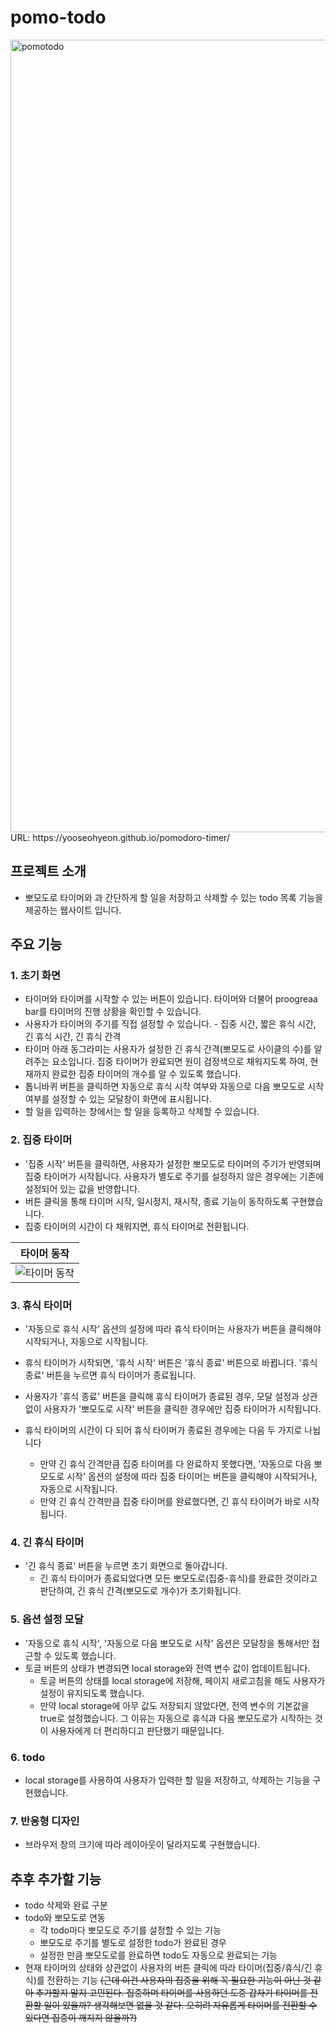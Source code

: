 # pomo-todo
<img width="1268" alt="pomotodo" src="https://github.com/user-attachments/assets/e7686f72-d991-4b18-af5f-3828bf48ee7f">
URL: https://yooseohyeon.github.io/pomodoro-timer/


## 프로젝트 소개
- 뽀모도로 타이머와 과 간단하게 할 일을 저장하고 삭제할 수 있는 todo 목록 기능을 제공하는 웹사이트 입니다.


## 주요 기능
### 1. 초기 화면
- 타이머와 타이머를 시작할 수 있는 버튼이 있습니다. 타이머와 더불어 proogreaa bar를 타이머의 진행 상황을 확인할 수 있습니다.
- 사용자가 타이머의 주기를 직접 설정할 수 있습니다. - 집중 시간, 짧은 휴식 시간, 긴 휴식 시간, 긴 휴식 간격
- 타이머 아래 동그라미는 사용자가 설정한 긴 휴식 간격(뽀모도로 사이클의 수)를 알려주는 요소입니다. 집중 타이머가 완료되면 원이 검정색으로 채워지도록 하여, 현재까지 완료한 집중 타이머의 개수를 알 수 있도록 했습니다.
- 톱니바퀴 버튼을 클릭하면 자동으로 휴식 시작 여부와 자동으로 다음 뽀모도로 시작 여부를 설정할 수 있는 모달창이 화면에 표시됩니다.
- 할 일을 입력하는 창에서는 할 일을 등록하고 삭제할 수 있습니다.
  
### 2. 집중 타이머 
- '집중 시작' 버튼을 클릭하면, 사용자가 설정한 뽀모도로 타이머의 주기가 반영되며 집중 타이머가 시작됩니다. 사용자가 별도로 주기를 설정하지 않은 경우에는 기존에 설정되어 있는 값을 반영합니다.
- 버튼 클릭을 통해 타이머 시작, 일시정지, 재시작, 종료 기능이 동작하도록 구현했습니다.
- 집중 타이머의 시간이 다 채워지면, 휴식 타이머로 전환됩니다.

|타이머 동작|
|------|
|![타이머 동작](https://github.com/user-attachments/assets/3c15414c-a903-4ab6-ac3b-a624c89cc8e7)|

  

### 3. 휴식 타이머
- '자동으로 휴식 시작' 옵션의 설정에 따라 휴식 타이머는 사용자가 버튼을 클릭해야 시작되거나, 자동으로 시작됩니다.
- 휴식 타이머가 시작되면, '휴식 시작' 버튼은 '휴식 종료' 버튼으로 바뀝니다. '휴식 종료' 버튼을 누르면 휴식 타이머가 종료됩니다.
- 사용자가 '휴식 종료' 버튼을 클릭해 휴식 타이머가 종료된 경우, 모달 설정과 상관 없이 사용자가 '뽀모도로 시작' 버튼을 클릭한 경우에만 집중 타이머가 시작됩니다.
  
- 휴식 타이머의 시간이 다 되어 휴식 타이머가 종료된 경우에는 다음 두 가지로 나뉩니다
  - 만약 긴 휴식 간격만큼 집중 타이머를 다 완료하지 못했다면, '자동으로 다음 뽀모도로 시작' 옵션의 설정에 따라 집중 타이머는 버튼을 클릭해야 시작되거나, 자동으로 시작됩니다.
  - 만약 긴 휴식 간격만큼 집중 타이머를 완료했다면, 긴 휴식 타이머가 바로 시작됩니다.

### 4. 긴 휴식 타이머
- '긴 휴식 종료' 버튼을 누르면 초기 화면으로 돌아갑니다. 
  - 긴 휴식 타이머가 종료되었다면 모든 뽀모도로(집중-휴식)를 완료한 것이라고 판단하여, 긴 휴식 간격(뽀모도로 개수)가 초기화됩니다.

### 5. 옵션 설정 모달
- '자동으로 휴식 시작', '자동으로 다음 뽀모도로 시작' 옵션은 모달창을 통해서만 접근할 수 있도록 했습니다.
- 토글 버튼의 상태가 변경되면 local storage와 전역 변수 값이 업데이트됩니다.
  - 토글 버튼의 상태를 local storage에 저장해, 페이지 새로고침을 해도 사용자가 설정이 유지되도록 했습니다.
  - 만약 local storage에 아무 값도 저장되지 않았다면, 전역 변수의 기본값을 true로 설정했습니다. 그 이유는 자동으로 휴식과 다음 뽀모도로가 시작하는 것이 사용자에게 더 편리하디고 판단했기 때문입니다.

### 6. todo
- local storage를 사용하여 사용자가 입력한 할 일을 저장하고, 삭제하는 기능을 구현했습니다. 

### 7. 반응형 디자인
- 브라우저 창의 크기에 따라 레이아웃이 달라지도록 구현했습니다.
  

## 추후 추가할 기능
- todo 삭제와 완료 구분
- todo와 뽀모도로 연동
  - 각 todo마다 뽀모도로 주기를 설정할 수 있는 기능
  - 뽀모도로 주기를 별도로 설정한 todo가 완료된 경우
  - 설정한 만큼 뽀모도로를 완료하면 todo도 자동으로 완료되는 기능
- 현재 타이머의 상태와 상관없이 사용자의 버튼 클릭에 따라 타이머(집중/휴식/긴 휴식)를 전환하는 기능
  ~~(근데 이건 사용자의 집중을 위해 꼭 필요한 기능이 아닌 것 같아 추가할지 말지 고민된다. 집중하며 타이머를 사용하던 도중 갑자기 타이머를 전환할 일이 있을까? 생각해보면 없을 것 같다. 오히려 자유롭게 타이머를 전환할 수 있다면 집중이 깨지지 않을까?)~~
